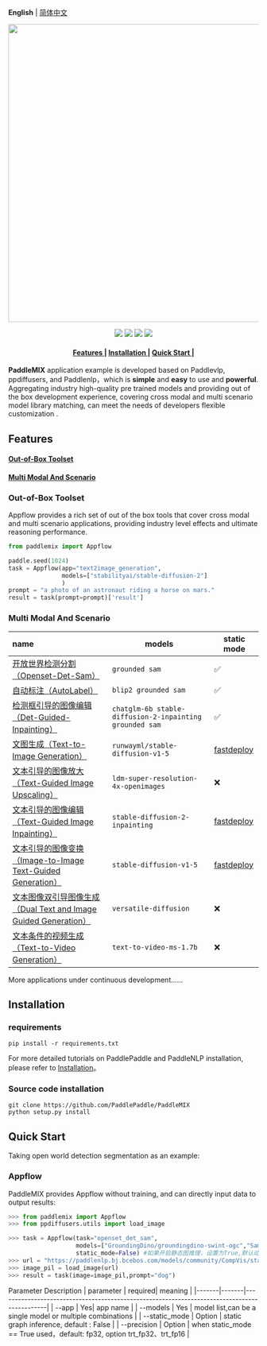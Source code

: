 **English** | [简体中文](./README.md)
<p align="center">
  <img src="https://github.com/PaddlePaddle/PaddleMIX/assets/22989727/2cd19298-1c52-4d73-a0f7-dcdab6a8ec90" align="middle" width = "600" />
</p>

<p align="center">
    <a href="./LICENSE"><img src="https://img.shields.io/badge/license-Apache%202-dfd.svg"></a>
    <a href=""><img src="https://img.shields.io/badge/python-3.7+-aff.svg"></a>
    <a href=""><img src="https://img.shields.io/badge/os-linux%2C%20win%2C%20mac-pink.svg"></a>
    <a href="https://github.com/PaddlePaddle/PaddleMIX/stargazers"><img src="https://img.shields.io/github/stars/PaddlePaddle/PaddleMIX?color=ccf"></a>
</p>

<h4 align="center">
  <a href=#Features> Features </a> |
  <a href=#Installation> Installation </a> |
  <a href=#quick-start> Quick Start </a> |
</h4>

**PaddleMIX** application example is developed based on Paddlevlp, ppdiffusers, and Paddlenlp，which is **simple** and **easy** to use  and **powerful**. Aggregating industry high-quality pre trained models and providing out of the box development experience, covering cross modal and multi scenario model library matching, can meet the needs of developers flexible customization .


## Features

#### <a href=#out-of-box-toolset> Out-of-Box Toolset </a>

#### <a href=#multi-modal-and-scenario> Multi Modal And Scenario </a>



### Out-of-Box Toolset

Appflow provides a rich set of out of the box tools that cover cross modal and multi scenario applications, providing industry level effects and ultimate reasoning performance.
```python
from paddlemix import Appflow

paddle.seed(1024)
task = Appflow(app="text2image_generation",
               models=["stabilityai/stable-diffusion-2"]
               )
prompt = "a photo of an astronaut riding a horse on mars."
result = task(prompt=prompt)['result']
```

### Multi Modal And Scenario
| name                           | models                         | static mode    |
| :--------------------------------- | -------------------------------- | ----------|
| [开放世界检测分割（Openset-Det-Sam）](./CVinW/README.md/#开放世界检测分割grounded-sam-detect-and-segment-everything-with-text-prompt)              | `grounded sam`  |     ✅      |
| [自动标注（AutoLabel）](./Automatic_label/README.md/#自动标注autolabel)              | `blip2 grounded sam`        |      ✅       |
| [检测框引导的图像编辑（Det-Guided-Inpainting）](./Inpainting/README.md/#检测框引导的图像编辑det-guided-inpainting)      | `chatglm-6b stable-diffusion-2-inpainting grounded sam`                 |     ✅     |
| [文图生成（Text-to-Image Generation）](./text2image/README.md/#文图生成text-to-image-generation)      | `runwayml/stable-diffusion-v1-5`   |    [fastdeploy](../ppdiffusers/deploy/README.md/#文图生成text-to-image-generation)     |
| [文本引导的图像放大（Text-Guided Image Upscaling）](./image2image/README.md/#文本引导的图像放大text-guided-image-upscaling)           | `ldm-super-resolution-4x-openimages`|    ❌     |
| [文本引导的图像编辑（Text-Guided Image Inpainting）](./Inpainting/README.md/#文本引导的图像编辑text-guided-image-inpainting) | `stable-diffusion-2-inpainting`     |   [fastdeploy](../ppdiffusers/deploy/README.md/#文本引导的图像编辑text-guided-image-inpainting)     |
| [文本引导的图像变换（Image-to-Image Text-Guided Generation）](./image2image/README.md/#文本引导的图像变换image-to-image-text-guided-generation)              | `stable-diffusion-v1-5`    |    [fastdeploy](../ppdiffusers/deploy/README.md/#文本引导的图像变换image-to-image-text-guided-generation)    |
| [文本图像双引导图像生成（Dual Text and Image Guided Generation）](./image2image/README.md/#文本图像双引导图像生成dual-text-and-image-guided-generation)          | `versatile-diffusion`    |    ❌      |
| [文本条件的视频生成（Text-to-Video Generation）](./text2video/README.md/#文本条件的视频生成text-to-video-generation)      | `text-to-video-ms-1.7b`  |     ❌     |

More applications under continuous development......


## Installation

### requirements

```
pip install -r requirements.txt
```

For more detailed tutorials on PaddlePaddle and PaddleNLP installation, please refer to [Installation](https://github.com/PaddlePaddle/PaddleNLP/blob/develop/docs/get_started/installation.rst)。

### Source code installation

```shell
git clone https://github.com/PaddlePaddle/PaddleMIX
python setup.py install
```
## Quick Start

Taking open world detection segmentation as an example:

### Appflow

PaddleMIX provides Appflow without training, and can directly input data to output results:

```python
>>> from paddlemix import Appflow
>>> from ppdiffusers.utils import load_image

>>> task = Appflow(task="openset_det_sam",
                   models=["GroundingDino/groundingdino-swint-ogc","Sam/SamVitH-1024"],
                   static_mode=False) #如果开启静态图推理，设置为True,默认动态图
>>> url = "https://paddlenlp.bj.bcebos.com/models/community/CompVis/stable-diffusion-v1-4/overture-creations.png"
>>> image_pil = load_image(url)
>>> result = task(image=image_pil,prompt="dog")
```

Parameter Description
| parameter | required| meaning                                                                                          |
|-------|-------|---------------------------------------------------------------------------------------------|
| --app | Yes| app name                                                                                   |
| --models | Yes | model list,can be a single model or multiple combinations                               |
| --static_mode  | Option | static graph inference, default : False                                          |
| --precision | Option | when static_mode == True used，default: fp32, option trt_fp32、trt_fp16                                                                                    |
